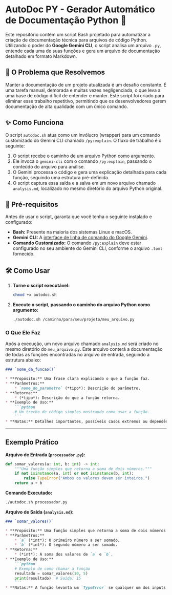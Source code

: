 # AutoDoc PY - Gerador Automático de Documentação Python 🐍

Este repositório contém um script Bash projetado para automatizar a criação de documentação técnica para arquivos de código Python. Utilizando o poder do **Google Gemini CLI**, o script analisa um arquivo `.py`, entende cada uma de suas funções e gera um arquivo de documentação detalhado em formato Markdown.

## 📝 O Problema que Resolvemos

Manter a documentação de um projeto atualizada é um desafio constante. É uma tarefa manual, demorada e muitas vezes negligenciada, o que leva a uma base de código difícil de entender e manter. Este script foi criado para eliminar esse trabalho repetitivo, permitindo que os desenvolvedores gerem documentação de alta qualidade com um único comando.

## ✨ Como Funciona

O script `autodoc.sh` atua como um invólucro (wrapper) para um comando customizado do Gemini CLI chamado `/py:explain`. O fluxo de trabalho é o seguinte:

1.  O script recebe o caminho de um arquivo Python como argumento.
2.  Ele invoca o `gemini-cli` com o comando `/py:explain`, passando o conteúdo do arquivo para análise.
3.  O Gemini processa o código e gera uma explicação detalhada para cada função, seguindo uma estrutura pré-definida.
4.  O script captura essa saída e a salva em um novo arquivo chamado `analysis.md`, localizado no mesmo diretório do arquivo Python original.

## 🚀 Pré-requisitos

Antes de usar o script, garanta que você tenha o seguinte instalado e configurado:

  * **Bash:** Presente na maioria dos sistemas Linux e macOS.
  * **Gemini CLI:** A [interface de linha de comando do Google Gemini](https://www.google.com/search?q=https://github.com/google/gemini-cli).
  * **Comando Customizado:** O comando `/py:explain` deve estar configurado no seu ambiente do Gemini CLI, conforme o arquivo `.toml` fornecido.

## 🛠️ Como Usar

1.  **Torne o script executável:**

    ```bash
    chmod +x autodoc.sh
    ```

2.  **Execute o script, passando o caminho do arquivo Python como argumento:**

    ```bash
    ./autodoc.sh /caminho/para/seu/projeto/meu_arquivo.py
    ```

### O Que Ele Faz

Após a execução, um novo arquivo chamado `analysis.md` será criado no mesmo diretório do `meu_arquivo.py`. Este arquivo conterá a documentação de todas as funções encontradas no arquivo de entrada, seguindo a estrutura abaixo:

````markdown
### `nome_da_funcao()`

* **Propósito:** Uma frase clara explicando o que a função faz.
* **Parâmetros:**
    * `nome_do_parametro` (*tipo*): Descrição do parâmetro.
* **Retorna:**
    * (*tipo*): Descrição do que a função retorna.
* **Exemplo de Uso:**
    ```python
    # Um trecho de código simples mostrando como usar a função.
    ```
* **Notas:** Detalhes importantes, possíveis casos extremos ou dependências.
````

-----

## Exemplo Prático

**Arquivo de Entrada (`processador.py`):**

```python
def somar_valores(a: int, b: int) -> int:
    """Uma função simples que retorna a soma de dois números."""
    if not isinstance(a, int) or not isinstance(b, int):
        raise TypeError("Ambos os valores devem ser inteiros.")
    return a + b
```

**Comando Executado:**

```bash
./autodoc.sh processador.py
```

**Arquivo de Saída (`analysis.md`):**

````markdown
### `somar_valores()`

* **Propósito:** Uma função simples que retorna a soma de dois números inteiros.
* **Parâmetros:**
    * `a` (*int*): O primeiro número a ser somado.
    * `b` (*int*): O segundo número a ser somado.
* **Retorna:**
    * (*int*): A soma dos valores de `a` e `b`.
* **Exemplo de Uso:**
    ```python
    # Exemplo de como chamar a função
    resultado = somar_valores(10, 5)
    print(resultado)  # Saída: 15
    ```
* **Notas:** A função levanta um `TypeError` se qualquer um dos inputs não for um número inteiro.
````
